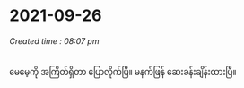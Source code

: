 # 2021-09-26
###### *Created time : 08:07 pm*

မေမေ့ကို အကြိတ်ရှိတာ ပြောလိုက်ပြီ။ မနက်ဖြန် ဆေးခန်းချိန်းထားပြီ။